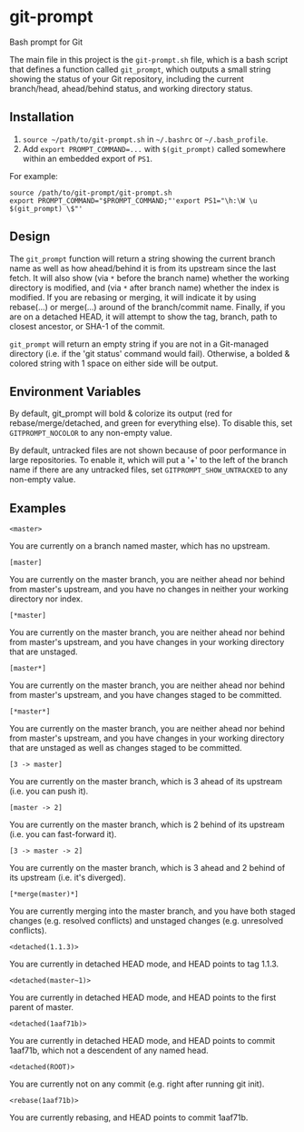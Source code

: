 # git-prompt

Bash prompt for Git

The main file in this project is the `git-prompt.sh` file, which is a
bash script that defines a function called `git_prompt`, which outputs
a small string showing the status of your Git repository, including the
current branch/head, ahead/behind status, and working directory status.

## Installation

1. `source ~/path/to/git-prompt.sh` in `~/.bashrc` or `~/.bash_profile`.
2. Add `export PROMPT_COMMAND=...` with `$(git_prompt)` called somewhere
   within an embedded export of `PS1`.

For example:

```
source /path/to/git-prompt/git-prompt.sh
export PROMPT_COMMAND="$PROMPT_COMMAND;"'export PS1="\h:\W \u $(git_prompt) \$"'
```

## Design

The `git_prompt` function will return a string showing the current branch
name as well as how ahead/behind it is from its upstream since the last fetch.
It will also show (via `*` before the branch name) whether the working
directory is modified, and (via `*` after branch name) whether the index
is modified. If you are rebasing or merging, it will indicate it by using
rebase(...) or merge(...) around of the branch/commit name. Finally, if you
are on a detached HEAD, it will attempt to show the tag, branch, path to
closest ancestor, or SHA-1 of the commit.

`git_prompt` will return an empty string if you are not in a Git-managed
directory (i.e. if the 'git status' command would fail). Otherwise, a
bolded & colored string with 1 space on either side will be output.

## Environment Variables

By default, git_prompt will bold & colorize its output (red for
rebase/merge/detached, and green for everything else). To disable this,
set `GITPROMPT_NOCOLOR` to any non-empty value.

By default, untracked files are not shown because of poor performance in
large repositories. To enable it, which will put a '+' to the left of the
branch name if there are any untracked files, set `GITPROMPT_SHOW_UNTRACKED`
to any non-empty value.


## Examples

`<master>`

You are currently on a branch named master, which has no upstream.

`[master]`

You are currently on the master branch, you are neither ahead nor behind
from master's upstream, and you have no changes in neither your working
directory nor index.

`[*master]`

You are currently on the master branch, you are neither ahead nor behind
from master's upstream, and you have changes in your working directory
that are unstaged.

`[master*]`

You are currently on the master branch, you are neither ahead nor behind
from master's upstream, and you have changes staged to be committed.

`[*master*]`

You are currently on the master branch, you are neither ahead nor behind
from master's upstream, and you have changes in your working directory
that are unstaged as well as changes staged to be committed.

`[3 -> master]`

You are currently on the master branch, which is 3 ahead of its upstream
(i.e. you can push it).

`[master -> 2]`

You are currently on the master branch, which is 2 behind of its upstream
(i.e. you can fast-forward it).

`[3 -> master -> 2]`

You are currently on the master branch, which is 3 ahead and 2 behind
of its upstream (i.e. it's diverged).

`[*merge(master)*]`

You are currently merging into the master branch, and you have both
staged changes (e.g. resolved conflicts) and unstaged changes (e.g.
unresolved conflicts).

`<detached(1.1.3)>`

You are currently in detached HEAD mode, and HEAD points to tag 1.1.3.

`<detached(master~1)>`

You are currently in detached HEAD mode, and HEAD points to the first
parent of master.

`<detached(1aaf71b)>`

You are currently in detached HEAD mode, and HEAD points to commit
1aaf71b, which not a descendent of any named head.

`<detached(ROOT)>`

You are currently not on any commit (e.g. right after running git init).

`<rebase(1aaf71b)>`

You are currently rebasing, and HEAD points to commit 1aaf71b.

